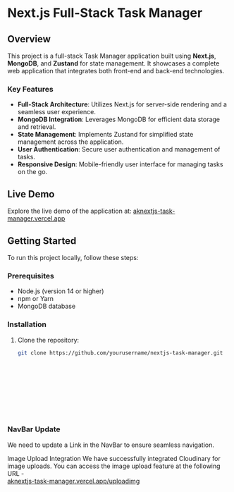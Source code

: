 # Next.js Full-Stack Task Manager

## Overview

This project is a full-stack Task Manager application built using **Next.js**, **MongoDB**, and **Zustand** for state management. It showcases a complete web application that integrates both front-end and back-end technologies.

### Key Features

- **Full-Stack Architecture**: Utilizes Next.js for server-side rendering and a seamless user experience.
- **MongoDB Integration**: Leverages MongoDB for efficient data storage and retrieval.
- **State Management**: Implements Zustand for simplified state management across the application.
- **User Authentication**: Secure user authentication and management of tasks.
- **Responsive Design**: Mobile-friendly user interface for managing tasks on the go.

## Live Demo

Explore the live demo of the application at: [aknextjs-task-manager.vercel.app](https://aknextjs-task-manager.vercel.app)

## Getting Started

To run this project locally, follow these steps:

### Prerequisites

- Node.js (version 14 or higher)
- npm or Yarn
- MongoDB database

### Installation

1. Clone the repository:
   ```bash
   git clone https://github.com/yourusername/nextjs-task-manager.git


<br>
<br>
<br>
<br>
<br>
<br>
<br>




### NavBar Update
We need to update a Link in the NavBar to ensure seamless navigation.

Image Upload Integration
We have successfully integrated Cloudinary for image uploads. You can access the image upload feature at the following URL - 
<br>
[aknextjs-task-manager.vercel.app/uploadimg](aknextjs-task-manager.vercel.app/uploadimg)


